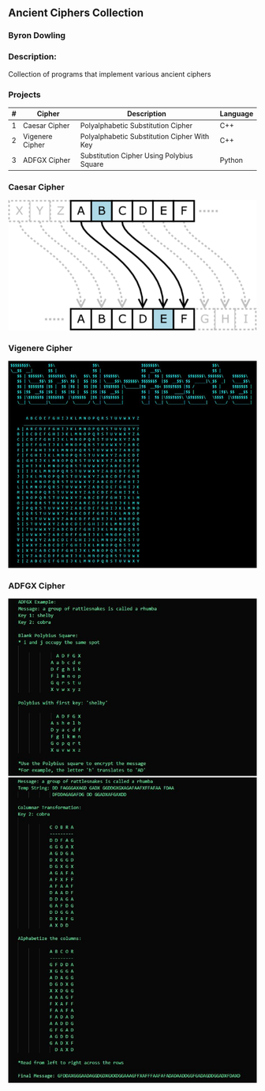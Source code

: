 ## Ancient Ciphers Collection
### Byron Dowling
### Description:
Collection of programs that implement various ancient ciphers

### Projects

|   #   | Cipher          | Description                                 | Language |
| :---: | --------------- | ------------------------------------------- | ---------|
|   1   | Caesar Cipher   | Polyalphabetic Substitution Cipher          | C++      |
|   2   | Vigenere Cipher | Polyalphabetic Substitution Cipher With Key | C++      |
|   3   | ADFGX Cipher    | Substitution Cipher Using Polybius Square   | Python   |



### Caesar Cipher
![CCI](https://github.com/Byron-Dowling/Ancient-Ciphers/blob/main/Projects/Caesar%20Cipher/Caesar_substition_cipher-750x393.png?raw=true)

### Vigenere Cipher
![VG1](https://github.com/Byron-Dowling/Ancient-Ciphers/blob/main/Projects/Vigenere%20Cipher/TR%20Snippet.JPG?raw=true)

### ADFGX Cipher
![AD1](https://github.com/Byron-Dowling/Ancient-Ciphers/blob/main/Projects/ADFGX%20Cipher/ADFGX%20Snippet%2010.JPG?raw=true)
![AD2](https://github.com/Byron-Dowling/Ancient-Ciphers/blob/main/Projects/ADFGX%20Cipher/ADFGX%20Snippet%2011.JPG?raw=true)
